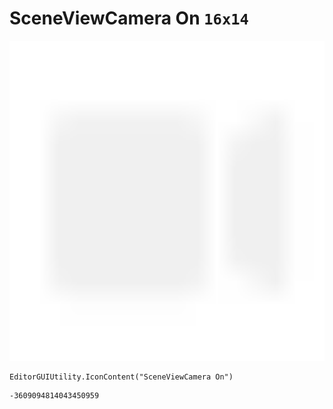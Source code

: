 # SceneViewCamera On `16x14`
<img src="/img/SceneViewCamera%20On.png" width=512 height=512>

``` CSharp
EditorGUIUtility.IconContent("SceneViewCamera On")
```
```
-3609094814043450959
```
